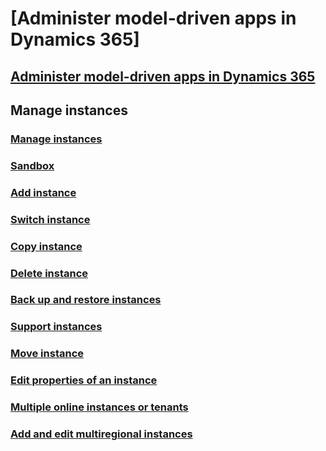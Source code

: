 
# [Administer model-driven apps in Dynamics 365]
## [Administer model-driven apps in Dynamics 365](admin-guide.md)
## Manage instances
### [Manage instances](new-instance-management.md)
### [Sandbox](manage-sandbox-instances.md)
### [Add instance](add-instance-subscription.md)
### [Switch instance](switch-instance.md)
### [Copy instance](copy-instance.md)
### [Delete instance](delete-instance.md)
### [Back up and restore instances](backup-restore-instances.md)
### [Support instances](support-instance.md) 
### [Move instance](move-instance-tenant.md)
### [Edit properties of an instance](edit-properties-instance.md)
### [Multiple online instances or tenants](multiple-online-instances-tenants.md)
### [Add and edit multiregional instances](add-edit-multiregional-instances.md)

